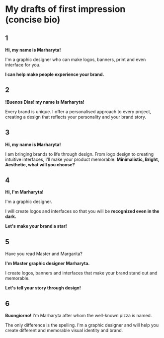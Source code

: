 # My drafts of first impression (concise bio)
## 1 
**Hi, my name is Marharyta!**

I'm a graphic designer who can make logos, banners, print and even interface for you.

**I can help make people experience your brand.**
## 2 
**!Buenos Dias! my name is Marharyta!**

Every brand is unique. I offer a personalised approach to every project, creating a design that reflects your personality and your brand story.
## 3 
**Hi, my name is Marharyta!**

I am bringing brands to life through design. From logo design to creating intuitive interfaces, I'll make your product memorable.
**Minimalistic, Bright, Aesthetic, what will you choose?**
## 4 
**Hi, I'm Marharyta!**

I'm a graphic designer. 

I will create logos and interfaces so that you will be **recognized even in the dark.**

**Let's make your brand a star!**
## 5 
Have you read Master and Margarita?

**I'm Master graphic designer Marharyta.**

I create logos, banners and interfaces that make your brand stand out and memorable.

**Let's tell your story through design!**
## 6
**Buongiorno!** I'm Marharyta after whom the well-known pizza is named. 

The only difference is the spelling. I'm a graphic designer and will help you create  different and memorable visual identity and brand.
